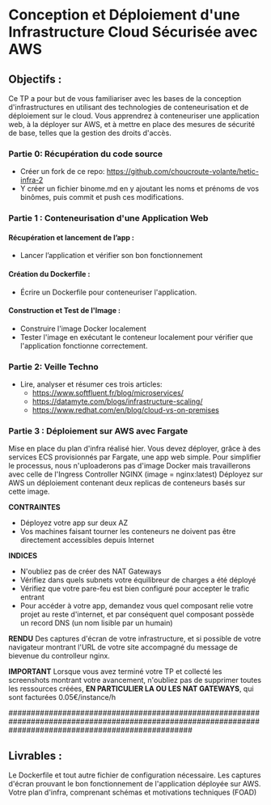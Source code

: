 # Conception et Déploiement d'une Infrastructure Cloud Sécurisée avec AWS

## Objectifs :
Ce TP a pour but de vous familiariser avec les bases de la conception d'infrastructures en utilisant des technologies de conteneurisation et de déploiement sur le cloud. Vous apprendrez à conteneuriser une application web, à la déployer sur AWS, et à mettre en place des mesures de sécurité de base, telles que la gestion des droits d'accès.


### Partie 0: Récupération du code source
- Créer un fork de ce repo: https://github.com/choucroute-volante/hetic-infra-2
- Y créer un fichier binome.md en y ajoutant les noms et prénoms de vos binômes, puis commit et push ces modifications.


### Partie 1 : Conteneurisation d'une Application Web

#### Récupération et lancement de l’app :
- Lancer l’application et vérifier son bon fonctionnement

#### Création du Dockerfile :
- Écrire un Dockerfile pour conteneuriser l'application.

#### Construction et Test de l'Image :
- Construire l'image Docker localement 
- Tester l'image en exécutant le conteneur localement pour vérifier que l'application fonctionne correctement.

### Partie 2: Veille Techno

- Lire, analyser et résumer ces trois articles:
    - https://www.softfluent.fr/blog/microservices/
    - https://datamyte.com/blogs/infrastructure-scaling/
    - https://www.redhat.com/en/blog/cloud-vs-on-premises

### Partie 3 : Déploiement sur AWS avec Fargate

Mise en place du plan d'infra réalisé hier.
Vous devez déployer, grâce à des services ECS provisionnés par Fargate, une app web simple. Pour simplifier le processus, nous n'uploaderons pas d'image Docker mais travaillerons avec celle de l'Ingress Controller NGINX (image = nginx:latest)
Déployez sur AWS un déploiement contenant deux replicas de conteneurs basés sur cette image.

**CONTRAINTES**
- Déployez votre app sur deux AZ
- Vos machines faisant tourner les conteneurs ne doivent pas être directement accessibles depuis Internet

**INDICES**
- N'oubliez pas de créer des NAT Gateways
- Vérifiez dans quels subnets votre équilibreur de charges a été déployé
- Vérifiez que votre pare-feu est bien configuré pour accepter le trafic entrant
- Pour accéder à votre app, demandez vous quel composant relie votre projet au reste d'internet, et par conséquent quel composant possède un record DNS (un nom lisible par un humain) 

**RENDU**
Des captures d'écran de votre infrastructure, et si possible de votre navigateur montrant l'URL de votre site accompagné du message de bievenue du controlleur nginx.

**IMPORTANT**
Lorsque vous avez terminé votre TP et collecté les screenshots montrant votre avancement, n'oubliez pas de supprimer toutes les ressources créées, **EN PARTICULIER LA OU LES NAT GATEWAYS**, qui sont facturées 0.05€/instance/h

#########################################################################################################################################################

## Livrables :
Le Dockerfile et tout autre fichier de configuration nécessaire.
Les captures d'écran prouvant le bon fonctionnement de l'application déployée sur AWS.
Votre plan d'infra, comprenant schémas et motivations techniques (FOAD)

